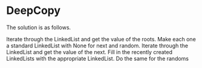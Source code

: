 # DeepCopy

The solution is as follows.

Iterate through the LinkedList and get the value of the roots.
Make each one a standard LinkedList with None for next and random.
Iterate through the LinkedList and get the value of the next. Fill in the recently created LinkedLists with the appropriate LinkedList.
Do the same for the randoms

